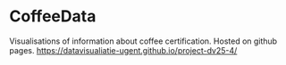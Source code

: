 # CoffeeData
Visualisations of information about coffee certification.
Hosted on github pages.
https://datavisualiatie-ugent.github.io/project-dv25-4/
